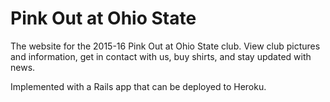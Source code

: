# Pink Out at Ohio State

The website for the 2015-16 Pink Out at Ohio State club. View club pictures and information, get in contact with us, buy shirts, and stay updated with news.

Implemented with a Rails app that can be deployed to Heroku.
